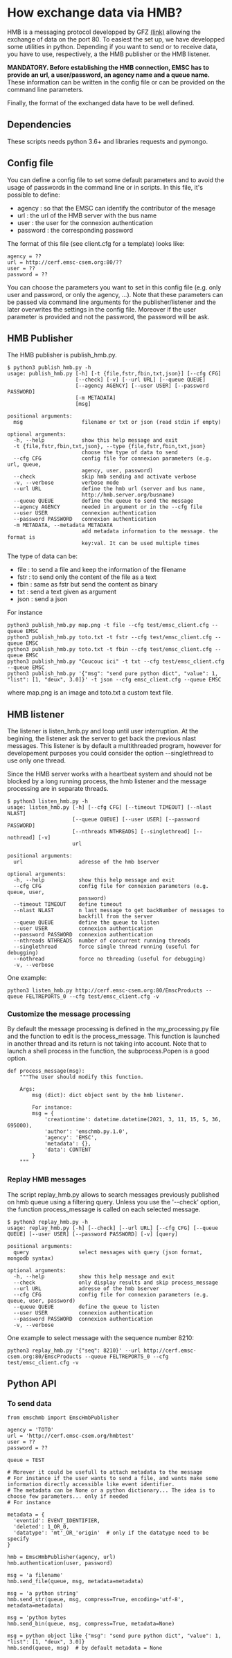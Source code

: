 
# How exchange data via HMB?

HMB is a messaging protocol developped by GFZ [(link)](https://geofon.gfz-potsdam.de/software/httpmsgbus/) allowing the exchange of data on the port 80. To easiest the set up, we have developped some utilities in python. Depending if you want to send or to receive data, you have to use, respectively, a the HMB publisher or the HMB listener.

**MANDATORY. Before establishing the HMB connection, EMSC has to provide an url, a user/password, an agency name and a queue name.** These information can be written in the config file or can be provided on the command line parameters.

Finally, the format of the exchanged data have to be well defined.


## Dependencies
These scripts needs python 3.6+ and libraries requests and pymongo.


## Config file

You can define a config file to set some default parameters and to avoid the usage of passwords in the command line or in scripts.
In this file, it's possible to define:
- agency : so that the EMSC can identify the contributor of the mesage
- url : the url of the HMB server with the bus name
- user : the user for the connexion authentication
- password : the corresponding password

The format of this file (see client.cfg for a template) looks like:
```
agency = ??
url = http://cerf.emsc-csem.org:80/??
user = ??
password = ??
```
You can choose the parameters you want to set in this config file (e.g. only user and password, or only the agency, ...). Note that these parameters can be passed via command line arguments for the publisher/listener and the later overwrites the settings in the config file. Moreover if the user parameter is provided and not the password, the password will be ask.

## HMB Publisher

The HMB publisher is publish_hmb.py. 

```
$ python3 publish_hmb.py -h
usage: publish_hmb.py [-h] [-t {file,fstr,fbin,txt,json}] [--cfg CFG]
                      [--check] [-v] [--url URL] [--queue QUEUE]
                      [--agency AGENCY] [--user USER] [--password PASSWORD]
                      [-m METADATA]
                      [msg]

positional arguments:
  msg                   filename or txt or json (read stdin if empty)

optional arguments:
  -h, --help            show this help message and exit
  -t {file,fstr,fbin,txt,json}, --type {file,fstr,fbin,txt,json}
                        choose the type of data to send
  --cfg CFG             config file for connexion parameters (e.g. url, queue,
                        agency, user, password)
  --check               skip hmb sending and activate verbose
  -v, --verbose         verbose mode
  --url URL             define the hmb url (server and bus name,
                        http://hmb.server.org/busname)
  --queue QUEUE         define the queue to send the message
  --agency AGENCY       needed in argument or in the --cfg file
  --user USER           connexion authentication
  --password PASSWORD   connexion authentication
  -m METADATA, --metadata METADATA
                        add metadata information to the message. the format is
                        key:val. It can be used multiple times
```

The type of data can be:
- file : to send a file and keep the information of the filename
- fstr : to send only the content of the file as a text
- fbin : same as fstr but send the content as binary
- txt : send a text given as argument
- json : send a json

For instance
```
python3 publish_hmb.py map.png -t file --cfg test/emsc_client.cfg --queue EMSC
python3 publish_hmb.py toto.txt -t fstr --cfg test/emsc_client.cfg --queue EMSC
python3 publish_hmb.py toto.txt -t fbin --cfg test/emsc_client.cfg --queue EMSC
python3 publish_hmb.py "Coucouc ici" -t txt --cfg test/emsc_client.cfg --queue EMSC
python3 publish_hmb.py '{"msg": "send pure python dict", "value": 1, "list": [1, "deux", 3.0]}' -t json --cfg emsc_client.cfg --queue EMSC
```
where map.png is an image and toto.txt a custom text file.

## HMB listener
The listener is listen_hmb.py and loop until user interruption.
At the begining, the listener ask the server to get back the previous nlast messages.
This listener is by default a multithreaded program, however for developement purposes you could consider the option --singlethread to use only one thread.

Since the HMB server works with a heartbeat system and should not be blocked by a long running process, the hmb listener and the message processing are in separate threads.

```
$ python3 listen_hmb.py -h
usage: listen_hmb.py [-h] [--cfg CFG] [--timeout TIMEOUT] [--nlast NLAST]
                     [--queue QUEUE] [--user USER] [--password PASSWORD]
                     [--nthreads NTHREADS] [--singlethread] [--nothread] [-v]
                     url

positional arguments:
  url                  adresse of the hmb bserver

optional arguments:
  -h, --help           show this help message and exit
  --cfg CFG            config file for connexion parameters (e.g. queue, user,
                       password)
  --timeout TIMEOUT    define timeout
  --nlast NLAST        n last message to get backNumber of messages to
                       backfill from the server
  --queue QUEUE        define the queue to listen
  --user USER          connexion authentication
  --password PASSWORD  connexion authentication
  --nthreads NTHREADS  number of concurrent running threads
  --singlethread       force single thread running (useful for debugging)
  --nothread           force no threading (useful for debugging)
  -v, --verbose
```

One example:

    python3 listen_hmb.py http://cerf.emsc-csem.org:80/EmscProducts --queue FELTREPORTS_0 --cfg test/emsc_client.cfg -v

### Customize the message processing
By default the message processing is defined in the my_processing.py file and the function to edit is the process_message.
This function is launched in another thread and its return is not taking into account.
Note that to launch a shell process in the function, the subprocess.Popen is a good option.

```
def process_message(msg):
    """The User should modify this function.

    Args:
        msg (dict): dict object sent by the hmb listener.

        For instance:
        msg = {
            'creationtime': datetime.datetime(2021, 3, 11, 15, 5, 36, 695000),
            'author': 'emschmb.py.1.0',
            'agency': 'EMSC',
            'metadata': {},
            'data': CONTENT
        }
    """
```

### Replay HMB messages
The script replay_hmb.py allows to search messages previously published on hmb queue using a filtering query.
Unless you use the '--check' option, the function process_message is called on each selected message.

```
$ python3 replay_hmb.py -h
usage: replay_hmb.py [-h] [--check] [--url URL] [--cfg CFG] [--queue QUEUE] [--user USER] [--password PASSWORD] [-v] [query]

positional arguments:
  query                select messages with query (json format, mongodb syntax)

optional arguments:
  -h, --help           show this help message and exit
  --check              only display results and skip process_message
  --url URL            adresse of the hmb bserver
  --cfg CFG            config file for connexion parameters (e.g. queue, user, password)
  --queue QUEUE        define the queue to listen
  --user USER          connexion authentication
  --password PASSWORD  connexion authentication
  -v, --verbose
```

One example to select message with the sequence number 8210:

    python3 replay_hmb.py '{"seq": 8210}' --url http://cerf.emsc-csem.org:80/EmscProducts --queue FELTREPORTS_0 --cfg test/emsc_client.cfg -v

## Python API

### To send data
```
from emschmb import EmscHmbPublisher

agency = 'TOTO'
url = 'http://cerf.emsc-csem.org/hmbtest'
user = ??
password = ??

queue = TEST

# Morever it could be usefull to attach metadata to the message
# For instance if the user wants to send a file, and wants make some information directly accessible like event identifier.
# The metadata can be None or a python dictionary... The idea is to choose few parameters... only if needed
# For instance

metadata = {
  'eventid': EVENT_IDENTIFIER,
  'deleted': 1_OR_0,
  'datatype': 'mt'_OR_'origin'  # only if the datatype need to be specify 
}

hmb = EmscHmbPublisher(agency, url)
hmb.authentication(user, password)

msg = 'a filename'
hmb.send_file(queue, msg, metadata=metadata)

msg = 'a python string'
hmb.send_str(queue, msg, compress=True, encoding='utf-8', metadata=metadata)

msg = 'python bytes
hmb.send_bin(queue, msg, compress=True, metadata=None)

msg = python object like {"msg": "send pure python dict", "value": 1, "list": [1, "deux", 3.0]}
hmb.send(queue, msg)  # by default metadata = None
```